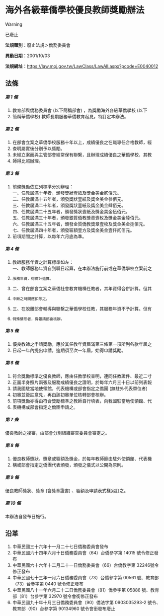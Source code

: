 # 海外各級華僑學校優良教師獎勵辦法
> [!WARNING]
> 已廢止

**法規類別**：廢止法規＞僑務委員會

**異動日期**：2001/10/03  

**法規網址**：https://law.moj.gov.tw/LawClass/LawAll.aspx?pcode=E0040012



## 法條
##### 第 1 條
1. 教育部與僑務委員會 (以下簡稱部會) ，為獎勵海外各級華僑學校 (以下
1. 簡稱華僑學校) 教師長期服務華僑教育起見，特訂定本辦法。

##### 第 2 條
1. 在部會立案之華僑學校服務十年以上，成績優良之在職專任合格教師，經
1. 查明屬實後分別予以獎勵。
1. 未經立案而與主管部會經常保有聯繫，且辦理成績優良之華僑學校，其教
1. 師得比照辦理。

##### 第 3 條
1. 前條獎勵依左列標準分別辦理：  
一、任教屆滿十年者，頒發獎狀壹紙及獎金美金貳佰元。  
二、任教屆滿十五年者，頒發獎狀壹紙及獎金美金參佰元。  
三、任教屆滿二十年者，頒發獎狀壹紙及獎金美金肆佰元。  
四、任教屆滿二十五年者，頒發獎狀壹紙及獎金美金伍佰元。  
五、任教屆滿三十年者，頒發銀質僑教獎章壹枚及獎金美金陸佰元。  
六、任教屆滿三十五年者，頒發金質僑教獎章壹枚及獎金美金捌佰元。  
七、任教屆滿四十年者，頒發匾額壹方及獎金美金壹仟貳佰元。
1. 前項期間之計算，以每年六月底為準。

##### 第 4 條
1. 教師服務年資之計算標準如左：  
一、教師服務年資自到職日起算，在本辦法施行前或在華僑學校立案前之
1.     服務年資，得併計追算。
1. 二、曾在部會立案之華僑社會教育機構任教者，其年資得合併計算。但其
1.     中斷之時間應扣除之。
1. 三、在脫離部會輔導與聯繫之華僑學校任教，其服務年資不予計算。但有
1.     特殊情形者，得報請部會核辦。

##### 第 5 條
1. 優良教師之申請獎勵，應於其任教年資屆滿第三條第一項所列各款年屆之
1. 日起一年內提出申請，逾期須至次一年屆，始得申請獎勵。

##### 第 6 條
1. 符合獎勵標準之優良教師，應由任教學校查明，連同任教證件、最近二寸
1. 正面半身照片兩張及服務成績優良之證明，於每年六月三十日以前列表報
1. 請我國駐當地使領館，代表機構或部會指定之僑團 (無駐外代表單位者)
1. 初審並簽註意見，再由該初審單位核轉部會核辦。
1. 前項獎勵亦得由符合獎勵標準之教師自行填表，向我國駐當地使領館、代
1. 表機構或部會指定之僑團申請之。

##### 第 7 條
優良教師之複審，由部會分別組織審查委員會審定之。

##### 第 8 條
1. 優良教師獎狀、獎章或匾額及獎金，於每年教師節由駐外使領館、代表機
1. 構或部會指定之僑團代表頒發，頒發之儀式以公開為原則。

##### 第 9 條
優良教師獎狀、獎章 (含獎章證書) 、匾額及申請表式樣另訂之。

##### 第 10 條
本辦法自發布日施行。

## 沿革
1. 中華民國三十六年十一月二十七日僑務委員會發布
1. 中華民國六十四年六月十日僑務委員會（64）台僑參字第 14015  號令修正發布
1. 中華民國六十六年十二月二十一日僑務委員會（66）台僑教字第 32246號令修正發布
1. 中華民國七十三年一月六日僑務委員會（73）台僑參字第 00561  號、教育部（73）台參字第 0440 號令修正發布
1. 中華民國八十一年六月二十二日僑務委員會（81）僑參字第 05886  號、教育部（81）台參字第 32970  號令會銜修正發布
1. 中華民國九十年十月三日僑務委員會（90）僑法字第 0903035293-2 號令、教育部（90）台參字第 90134960 號令會銜發布廢止
